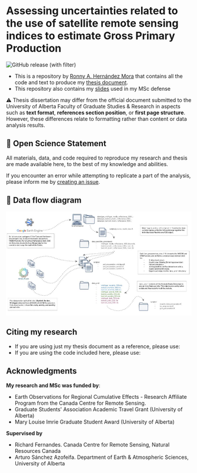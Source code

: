 # Assessing uncertainties related to the use of satellite remote sensing indices to estimate Gross Primary Production

![GitHub release (with filter)](https://img.shields.io/github/v/release/ronnyhdez/thesis_msc) 

 - This is a repository by [Ronny A. Hernández Mora](https://ronnyale.com/) that contains all
 the code and text to produce my [thesis document](https://github.com/ronnyhdez/thesis_msc/blob/main/thesis_docs/Assessing-uncertainties-related-to-the-use-of-satellite-remote-sensing-indices-to-estimate-Gross-Primary-Production_v0.0.6.pdf).
 - This repository also contains my [slides](https://github.com/ronnyhdez/thesis_msc/blob/main/thesis_docs/thesis_presentation_v0.0.3.pdf) used in my MSc defense

:warning: Thesis dissertation may differ from the official document submitted to
the University of Alberta Faculty of Graduate Studies & Research in aspects such
as  **text format**, **references section position**, or **first page structure**.
However, these differences relate to formatting rather than content or data 
analysis results.

## :open_book: Open Science Statement

All materials, data, and code required to reproduce my research and thesis are 
made available here, to the best of my knowledge and abilities.

If you encounter an error while attempting to replicate a part of the analysis, 
please inform me by [creating an issue](https://github.com/ronnyhdez/thesis_msc/issues/new). 

## :twisted_rightwards_arrows: Data flow diagram

![Data flow diagram](img/data_workflows.jpg)


## Citing my research

 - If you are using just my thesis document as a reference, please use:
 - If you are using the code included here, please use:

## Acknowledgments

**My research and MSc was funded by**:

 - Earth Observations for Regional Cumulative Effects - Research Affiliate Program
from the Canada Centre for Remote Sensing.
 - Graduate Students' Association Academic Travel Grant (University of Alberta)
 - Mary Louise Imrie Graduate Student Award (University of Alberta)

**Supervised by**

 - Richard Fernandes. Canada Centre for Remote Sensing, Natural Resources Canada
 - Arturo Sánchez Azofeifa. Department of Earth & Atmospheric Sciences, University of Alberta
 
 


